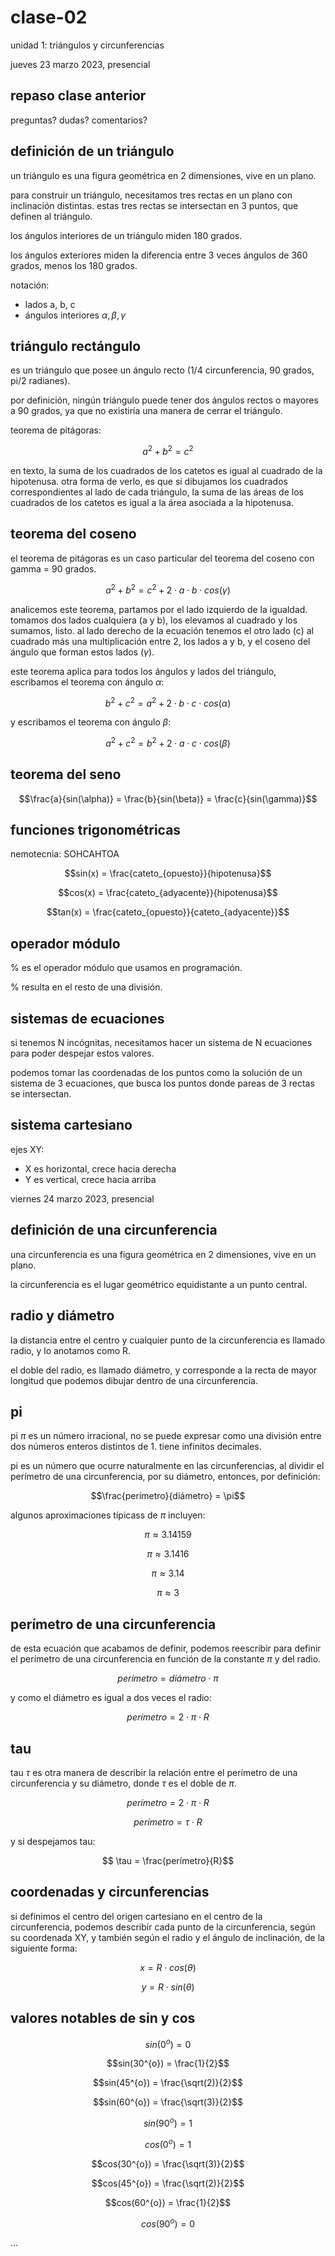 # clase-02

unidad 1: triángulos y circunferencias

jueves 23 marzo 2023, presencial

## repaso clase anterior

preguntas? dudas? comentarios?

## definición de un triángulo

un triángulo es una figura geométrica en 2 dimensiones, vive en un plano.

para construir un triángulo, necesitamos tres rectas en un plano con inclinación distintas. estas tres rectas se intersectan en 3 puntos, que definen al triángulo.

los ángulos interiores de un triángulo miden 180 grados.

los ángulos exteriores miden la diferencia entre 3 veces ángulos de 360 grados, menos los 180 grados.

notación:

- lados a, b, c
- ángulos interiores $\alpha, \beta, \gamma$

## triángulo rectángulo

es un triángulo que posee un ángulo recto (1/4 circunferencia, 90 grados, pi/2 radianes).

por definición, ningún triángulo puede tener dos ángulos rectos o mayores a 90 grados, ya que no existiría una manera de cerrar el triángulo.

teorema de pitágoras:

$$a^{2}  + b^{2} = c^{2}$$

en texto, la suma de los cuadrados de los catetos es igual al cuadrado de la hipotenusa. otra forma de verlo, es que si dibujamos los cuadrados correspondientes al lado de cada triángulo, la suma de las áreas de los cuadrados de los catetos es igual a la área asociada a la hipotenusa.

## teorema del coseno

el teorema de pitágoras es un caso particular del teorema del coseno con gamma = 90 grados.

$$a^{2}  + b^{2} = c^{2} + 2 \cdot a \cdot b \cdot cos(\gamma)$$

analicemos este teorema, partamos por el lado izquierdo de la igualdad. tomamos dos lados cualquiera (a y b), los elevamos al cuadrado y los sumamos, listo. al lado derecho de la ecuación tenemos el otro lado (c) al cuadrado más una multiplicación entre 2, los lados a y b, y el coseno del ángulo que forman estos lados ($\gamma$).

este teorema aplica para todos los ángulos y lados del triángulo, escribamos el teorema con ángulo $\alpha$:

$$b^{2}  + c^{2} = a^{2} + 2 \cdot b \cdot c \cdot cos(\alpha)$$

y escribamos el teorema con ángulo $\beta$:

$$a^{2}  + c^{2} = b^{2} + 2 \cdot a \cdot c \cdot cos(\beta)$$

## teorema del seno

$$\frac{a}{sin(\alpha)} = \frac{b}{sin(\beta)} = \frac{c}{sin(\gamma)}$$

## funciones trigonométricas

nemotecnia: SOHCAHTOA

$$sin(x) = \frac{cateto_{opuesto}}{hipotenusa}$$

$$cos(x) = \frac{cateto_{adyacente}}{hipotenusa}$$

$$tan(x) = \frac{cateto_{opuesto}}{cateto_{adyacente}}$$

## operador módulo

% es el operador módulo que usamos en programación.

% resulta en el resto de una división.

## sistemas de ecuaciones

si tenemos N incógnitas, necesitamos hacer un sistema de N ecuaciones para poder despejar estos valores.

podemos tomar las coordenadas de los puntos como la solución de un sistema de 3 ecuaciones, que busca los puntos donde pareas de 3 rectas se intersectan.

## sistema cartesiano

ejes XY:

- X es horizontal, crece hacia derecha
- Y es vertical, crece hacia arriba

viernes 24 marzo 2023, presencial

## definición de una circunferencia

una circunferencia es una figura geométrica en 2 dimensiones, vive en un plano.

la circunferencia es el lugar geométrico equidistante a un punto central.

## radio y diámetro

la distancia entre el centro y cualquier punto de la circunferencia es llamado radio, y lo anotamos como R.

el doble del radio, es llamado diámetro, y corresponde a la recta de mayor longitud que podemos dibujar dentro de una circunferencia.

## pi

pi $\pi$ es un número irracional, no se puede expresar como una división entre dos números enteros distintos de 1. tiene infinitos decimales.

pi es un número que ocurre naturalmente en las circunferencias, al dividir el perímetro de una circunferencia, por su diámetro, entonces, por definición:

$$\frac{perímetro}{diámetro} = \pi$$

algunos aproximaciones típicass de $\pi$ incluyen:

$$\pi \approx 3.14159$$

$$\pi \approx 3.1416$$

$$\pi \approx 3.14$$

$$\pi \approx 3$$

## perímetro de una circunferencia

de esta ecuación que acabamos de definir, podemos reescribir para definir el perímetro de una circunferencia en función de la constante $\pi$ y del radio.

$$perímetro = diámetro \cdot \pi$$

y como el diámetro es igual a dos veces el radio:

$$perímetro = 2 \cdot \pi \cdot R$$

## tau

tau $\tau$ es otra manera de describir la relación entre el perímetro de una circunferencia y su diámetro, donde $\tau$ es el doble de $\pi$.

$$perímetro = 2 \cdot \pi \cdot R$$

$$perímetro = \tau \cdot R$$

y si despejamos tau:

$$ \tau = \frac{perímetro}{R}$$

## coordenadas y circunferencias

si definimos el centro del origen cartesiano en el centro de la circunferencia, podemos describir cada punto de la circunferencia, según su coordenada XY, y también según el radio y el ángulo de inclinación, de la siguiente forma:

$$ x = R \cdot cos(\theta)$$

$$ y = R \cdot sin(\theta)$$

## valores notables de sin y cos

$$sin(0^{o}) = 0$$

$$sin(30^{o}) = \frac{1}{2}$$

$$sin(45^{o}) = \frac{\sqrt(2)}{2}$$

$$sin(60^{o}) = \frac{\sqrt(3)}{2}$$

$$sin(90^{o}) = 1$$

$$cos(0^{o}) = 1$$

$$cos(30^{o}) = \frac{\sqrt(3)}{2}$$

$$cos(45^{o}) = \frac{\sqrt(2)}{2}$$

$$cos(60^{o}) = \frac{1}{2}$$

$$cos(90^{o}) = 0$$

...
